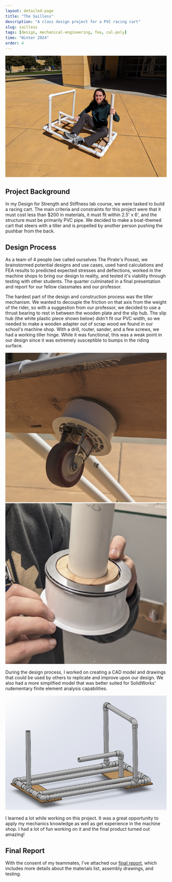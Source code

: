 ```yaml
---
layout: detailed-page
title: "The Sailless"
description: "A class design project for a PVC racing cart"
slug: sailless
tags: [design, mechanical-engineering, fea, cal-poly]
time: "Winter 2024"
order: 4
---
```


<div class="wrapper">
  <div class="image-background">
    <img class="sailless-img" src="/assets/img/sailless-1.jpg" alt="Garrett riding a PVC cart" id = "sailless-img">
  </div>
</div>

## Project Background

In my Design for Strength and Stiffness lab course, we were tasked to build a racing cart. The main criteria and constraints for this project were that it must cost less than $200 in materials, it must fit within 2.5' x 6', and the structure must be primarily PVC pipe. We decided to make a boat-themed cart that steers with a tiller and is propelled by another person pushing the pushbar from the back.

## Design Process

As a team of 4 people (we called ourselves The Pirate's Posse), we brainstormed potential designs and use cases, used hand calculations and FEA results to predicted expected stresses and deflections, worked in the machine shops to bring our design to reality, and tested it's viability through testing with other students. The quarter culminated in a final presentation and report for our fellow classmates and our professor.

The hardest part of the design and construction process was the tiller mechanism. We wanted to decouple the friction on that axis from the weight of the rider, so with a suggestion from our professor, we decided to use a thrust bearing to rest in between the wooden plate and the slip hub. The slip hub (the white plastic piece shown below) didn't fit our PVC width, so we needed to make a wooden adapter out of scrap wood we found in our school's machine shop. With a drill, router, sander, and a few screws, we had a working tiller hinge. While it was functional, this was a weak point in our design since it was extremely susceptible to bumps in the riding surface.

<div class="wrapper">
  <div class="image-background">
    <img class="sailless-2-img" src="/assets/img/sailless-2.png" alt="Bottom view of the tiller mechanism" id = "sailless-2-img">
    <img class="sailless-3-img" src="/assets/img/sailless-3.png" alt="Top view of the tiller mechanism and thrust bearing" id = "sailless-3-img">
  </div>
</div>

During the design process, I worked on creating a CAD model and drawings that could be used by others to replicate and improve upon our design. We also had a more simplified model that was better suited for SolidWorks' rudementary finite element analysis capabilities.

<div class="wrapper">
  <div class="image-background">
    <img class="sailless-img" src="/assets/img/sailless-4.png" alt="Final CAD model for the PVC kart" id = "sailless-img">
  </div>
</div>

I learned a lot while working on this project. It was a great opportunity to apply my mechanics knowledge as well as get experience in the machine shop. I had a lot of fun working on it and the final product turned out amazing!

## Final Report

With the consent of my teammates, I've attached our [final report](/assets/downloads/Sailless_Full_Report.pdf "Final Report"), which includes more details about the materials list, assembly drawings, and testing.